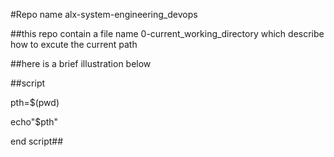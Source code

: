 #Repo name  alx-system-engineering_devops

##this repo contain a file name 0-current_working_directory which describe how to excute the current path

##here is a brief illustration below




##script

pth=$(pwd)

echo"$pth"

end script##


